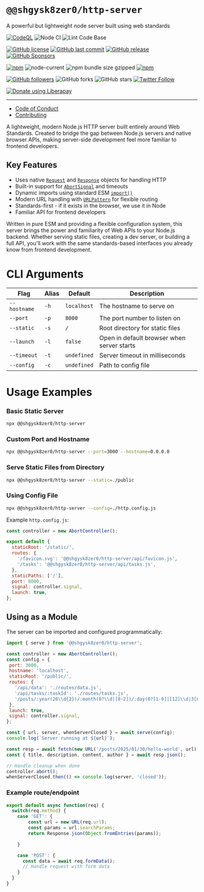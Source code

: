 # `@@shgysk8zer0/http-server`

A powerful but lightweight node server built using web standards

[![CodeQL](https://github.com/@shgysk8zer0/http-server/actions/workflows/codeql-analysis.yml/badge.svg)](https://github.com/@shgysk8zer0/http-server/actions/workflows/codeql-analysis.yml)
![Node CI](https://github.com/@shgysk8zer0/http-server/workflows/Node%20CI/badge.svg)
![Lint Code Base](https://github.com/@shgysk8zer0/http-server/workflows/Lint%20Code%20Base/badge.svg)

[![GitHub license](https://img.shields.io/github/license/@shgysk8zer0/http-server.svg)](https://github.com/@shgysk8zer0/http-server/blob/master/LICENSE)
[![GitHub last commit](https://img.shields.io/github/last-commit/@shgysk8zer0/http-server.svg)](https://github.com/@shgysk8zer0/http-server/commits/master)
[![GitHub release](https://img.shields.io/github/release/@shgysk8zer0/http-server?logo=github)](https://github.com/@shgysk8zer0/http-server/releases)
[![GitHub Sponsors](https://img.shields.io/github/sponsors/shgysk8zer0?logo=github)](https://github.com/sponsors/shgysk8zer0)

[![npm](https://img.shields.io/npm/v/@@shgysk8zer0/http-server)](https://www.npmjs.com/package/@@shgysk8zer0/http-server)
![node-current](https://img.shields.io/node/v/@@shgysk8zer0/http-server)
![npm bundle size gzipped](https://img.shields.io/bundlephobia/minzip/@@shgysk8zer0/http-server)
[![npm](https://img.shields.io/npm/dw/@@shgysk8zer0/http-server?logo=npm)](https://www.npmjs.com/package/@@shgysk8zer0/http-server)

[![GitHub followers](https://img.shields.io/github/followers/shgysk8zer0.svg?style=social)](https://github.com/shgysk8zer0)
![GitHub forks](https://img.shields.io/github/forks/@shgysk8zer0/http-server.svg?style=social)
![GitHub stars](https://img.shields.io/github/stars/@shgysk8zer0/http-server.svg?style=social)
[![Twitter Follow](https://img.shields.io/twitter/follow/shgysk8zer0.svg?style=social)](https://twitter.com/shgysk8zer0)

[![Donate using Liberapay](https://img.shields.io/liberapay/receives/shgysk8zer0.svg?logo=liberapay)](https://liberapay.com/shgysk8zer0/donate "Donate using Liberapay")
- - -

- [Code of Conduct](./.github/CODE_OF_CONDUCT.md)
- [Contributing](./.github/CONTRIBUTING.md)
<!-- - [Security Policy](./.github/SECURITY.md) -->
A lightweight, modern Node.js HTTP server built entirely around Web Standards. Created to bridge the gap between Node.js servers and native browser APIs, making server-side development feel more familiar to frontend developers.

## Key Features
- Uses native [`Request`](https://developer.mozilla.org/en-US/docs/Web/API/Request) and [`Response`](https://developer.mozilla.org/en-US/docs/Web/API/Response) objects for handling HTTP
- Built-in support for [`AbortSignal`](https://developer.mozilla.org/en-US/docs/Web/API/AbortSignal) and timeouts
- Dynamic imports using standard ESM [`import()`](https://developer.mozilla.org/en-US/docs/Web/JavaScript/Reference/Operators/import)
- Modern URL handling with [`URLPattern`](https://developer.mozilla.org/en-US/docs/Web/API/URLPattern) for flexible routing
- Standards-first - if it exists in the browser, we use it in Node
- Familiar API for frontend developers

Written in pure ESM and providing a flexible configuration system, this server brings the power and familiarity of Web APIs to your Node.js backend. Whether serving static files, creating a dev server, or building a full API, you'll work with the same standards-based interfaces you already know from frontend development.

# CLI Arguments

| Flag | Alias | Default | Description |
|------|--------|---------|-------------|
| `--hostname` | `-h` | `localhost` | The hostname to serve on |
| `--port` | `-p` | `8000` | The port number to listen on |
| `--static` | `-s` | `/` | Root directory for static files |
| `--launch` | `-l` | `false` | Open in default browser when server starts |
| `--timeout` | `-t` | `undefined` | Server timeout in milliseconds |
| `--config` | `-c` | `undefined` | Path to config file |

# Usage Examples

### Basic Static Server
```bash
npx @@shgysk8zer0/http-server
```

### Custom Port and Hostname
```bash
npx @@shgysk8zer0/http-server --port=3000 --hostname=0.0.0.0
```

### Serve Static Files from Directory
```bash
npx @@shgysk8zer0/http-server --static=./public
```

### Using Config File
```bash
npx @@shgysk8zer0/http-server --config=./http.config.js
```

Example `http.config.js`:
```js
const controller = new AbortController();

export default {
  staticRoot: '/static/',
  routes: {
    '/favicon.svg': '@@shgysk8zer0/http-server/api/favicon.js',
    '/tasks': '@@shgysk8zer0/http-server/api/tasks.js',
  },
  staticPaths: ['/'],
  port: 8000,
  signal: controller.signal,
  launch: true,
};
```

## Using as a Module
The server can be imported and configured programmatically:

```js
import { serve } from '@@shgysk8zer0/http-server';

const controller = new AbortController();
const config = {
 port: 3000,
 hostname: 'localhost',
 staticRoot: '/public/',
 routes: {
   '/api/data': './routes/data.js',
   '/api/tasks/:taskId': './routes/tasks.js',
   '/posts/:year(20\\d{2})/:month(0?\\d|[0-2])/:day(0?[1-9]|[12]\\d|3[01])/:post([a-z0-9\-]+[a-z0-9])': '/js/routes/posts.js',
 },
 launch: true,
 signal: controller.signal,
};

const { url, server, whenServerClosed } = await serve(config);
console.log(`Server running at ${url}`);

const resp = await fetch(new URL('/posts/2025/01/30/hello-world', url));
const { title, description, content, author } = await resp.json();

// Handle cleanup when done
controller.abort();
whenServerClosed.then(() => console.log(server, 'closed'));
```

### Example route/endpoint

```js
export default async function(req) {
  switch(req.method) {
    case 'GET': {
        const url = new URL(req.url);
        const params = url.searchParams;
        return Response.json(Object.fromEntries(params));

    }

    case 'POST': {
      const data = await req.formData();
      // Handle request with form data
    }
  }
}
```
